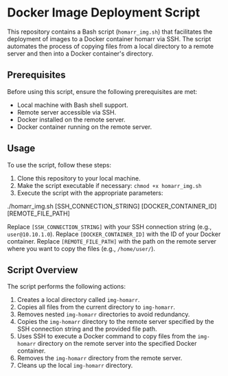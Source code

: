 # Docker Image Deployment Script

This repository contains a Bash script (`homarr_img.sh`) that facilitates the deployment of images to a Docker container homarr via SSH. The script automates the process of copying files from a local directory to a remote server and then into a Docker container's directory.

## Prerequisites

Before using this script, ensure the following prerequisites are met:

- Local machine with Bash shell support.
- Remote server accessible via SSH.
- Docker installed on the remote server.
- Docker container running on the remote server.

## Usage

To use the script, follow these steps:

1. Clone this repository to your local machine.
2. Make the script executable if necessary: `chmod +x homarr_img.sh`
3. Execute the script with the appropriate parameters:

./homarr_img.sh [SSH_CONNECTION_STRING] [DOCKER_CONTAINER_ID] [REMOTE_FILE_PATH]

Replace `[SSH_CONNECTION_STRING]` with your SSH connection string (e.g., `user@10.10.1.0`).
Replace `[DOCKER_CONTAINER_ID]` with the ID of your Docker container.
Replace `[REMOTE_FILE_PATH]` with the path on the remote server where you want to copy the files (e.g., `/home/user/`).


## Script Overview
The script performs the following actions:

1. Creates a local directory called `img-homarr`.
2. Copies all files from the current directory to `img-homarr`.
3. Removes nested `img-homarr` directories to avoid redundancy.
4. Copies the `img-homarr` directory to the remote server specified by the SSH connection string and the provided file path.
5. Uses SSH to execute a Docker command to copy files from the `img-homarr` directory on the remote server into the specified Docker container.
6. Removes the `img-homarr` directory from the remote server.
7. Cleans up the local `img-homarr` directory.

